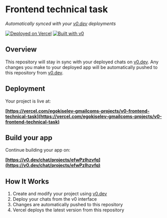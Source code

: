 # Frontend technical task

*Automatically synced with your [v0.dev](https://v0.dev) deployments*

[![Deployed on Vercel](https://img.shields.io/badge/Deployed%20on-Vercel-black?style=for-the-badge&logo=vercel)](https://vercel.com/egokiselev-gmailcoms-projects/v0-frontend-technical-task)
[![Built with v0](https://img.shields.io/badge/Built%20with-v0.dev-black?style=for-the-badge)](https://v0.dev/chat/projects/efwPzIhzvfq)

## Overview

This repository will stay in sync with your deployed chats on [v0.dev](https://v0.dev).
Any changes you make to your deployed app will be automatically pushed to this repository from [v0.dev](https://v0.dev).

## Deployment

Your project is live at:

**[https://vercel.com/egokiselev-gmailcoms-projects/v0-frontend-technical-task](https://vercel.com/egokiselev-gmailcoms-projects/v0-frontend-technical-task)**

## Build your app

Continue building your app on:

**[https://v0.dev/chat/projects/efwPzIhzvfq](https://v0.dev/chat/projects/efwPzIhzvfq)**

## How It Works

1. Create and modify your project using [v0.dev](https://v0.dev)
2. Deploy your chats from the v0 interface
3. Changes are automatically pushed to this repository
4. Vercel deploys the latest version from this repository